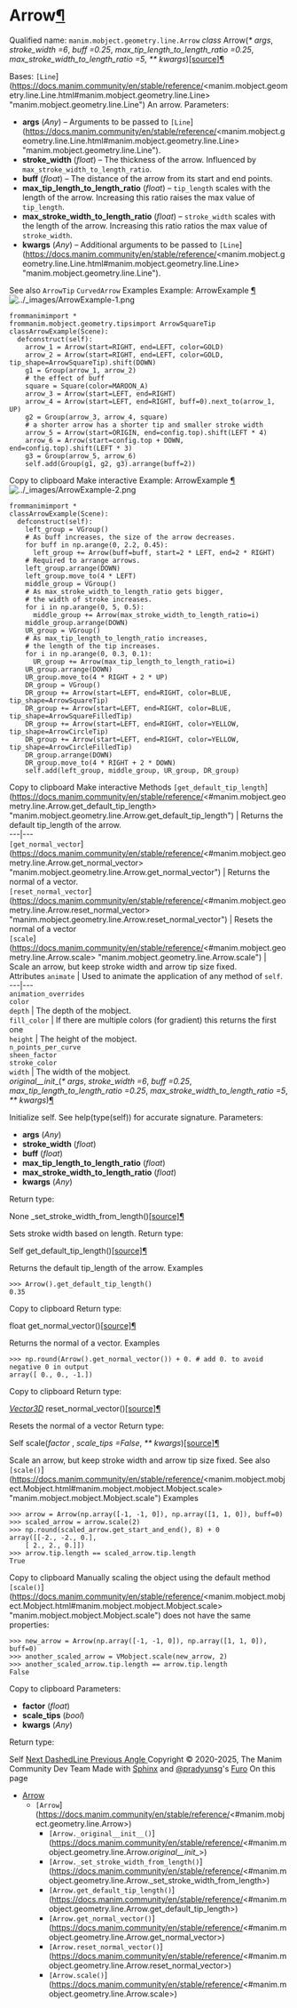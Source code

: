 # Arrow[¶](https://docs.manim.community/en/stable/reference/<#arrow> "Link to this heading")
Qualified name: `manim.mobject.geometry.line.Arrow`
_class_ Arrow(_* args_, _stroke_width =6_, _buff =0.25_, _max_tip_length_to_length_ratio =0.25_, _max_stroke_width_to_length_ratio =5_, _** kwargs_)[[source]](https://docs.manim.community/en/stable/reference/<../_modules/manim/mobject/geometry/line.html#Arrow>)[¶](https://docs.manim.community/en/stable/reference/<#manim.mobject.geometry.line.Arrow> "Link to this definition")
    
Bases: `[Line`](https://docs.manim.community/en/stable/reference/<manim.mobject.geometry.line.Line.html#manim.mobject.geometry.line.Line> "manim.mobject.geometry.line.Line")
An arrow.
Parameters:
    
  * **args** (_Any_) – Arguments to be passed to `[Line`](https://docs.manim.community/en/stable/reference/<manim.mobject.geometry.line.Line.html#manim.mobject.geometry.line.Line> "manim.mobject.geometry.line.Line").
  * **stroke_width** (_float_) – The thickness of the arrow. Influenced by `max_stroke_width_to_length_ratio`.
  * **buff** (_float_) – The distance of the arrow from its start and end points.
  * **max_tip_length_to_length_ratio** (_float_) – `tip_length` scales with the length of the arrow. Increasing this ratio raises the max value of `tip_length`.
  * **max_stroke_width_to_length_ratio** (_float_) – `stroke_width` scales with the length of the arrow. Increasing this ratio ratios the max value of `stroke_width`.
  * **kwargs** (_Any_) – Additional arguments to be passed to `[Line`](https://docs.manim.community/en/stable/reference/<manim.mobject.geometry.line.Line.html#manim.mobject.geometry.line.Line> "manim.mobject.geometry.line.Line").


See also
`ArrowTip` `CurvedArrow`
Examples
Example: ArrowExample [¶](https://docs.manim.community/en/stable/reference/<#arrowexample>)
![../_images/ArrowExample-1.png](https://docs.manim.community/en/stable/_images/ArrowExample-1.png)
```
frommanimimport *
frommanim.mobject.geometry.tipsimport ArrowSquareTip
classArrowExample(Scene):
  defconstruct(self):
    arrow_1 = Arrow(start=RIGHT, end=LEFT, color=GOLD)
    arrow_2 = Arrow(start=RIGHT, end=LEFT, color=GOLD, tip_shape=ArrowSquareTip).shift(DOWN)
    g1 = Group(arrow_1, arrow_2)
    # the effect of buff
    square = Square(color=MAROON_A)
    arrow_3 = Arrow(start=LEFT, end=RIGHT)
    arrow_4 = Arrow(start=LEFT, end=RIGHT, buff=0).next_to(arrow_1, UP)
    g2 = Group(arrow_3, arrow_4, square)
    # a shorter arrow has a shorter tip and smaller stroke width
    arrow_5 = Arrow(start=ORIGIN, end=config.top).shift(LEFT * 4)
    arrow_6 = Arrow(start=config.top + DOWN, end=config.top).shift(LEFT * 3)
    g3 = Group(arrow_5, arrow_6)
    self.add(Group(g1, g2, g3).arrange(buff=2))

```
Copy to clipboard
Make interactive
Example: ArrowExample [¶](https://docs.manim.community/en/stable/reference/<#arrowexample>)
![../_images/ArrowExample-2.png](https://docs.manim.community/en/stable/_images/ArrowExample-2.png)
```
frommanimimport *
classArrowExample(Scene):
  defconstruct(self):
    left_group = VGroup()
    # As buff increases, the size of the arrow decreases.
    for buff in np.arange(0, 2.2, 0.45):
      left_group += Arrow(buff=buff, start=2 * LEFT, end=2 * RIGHT)
    # Required to arrange arrows.
    left_group.arrange(DOWN)
    left_group.move_to(4 * LEFT)
    middle_group = VGroup()
    # As max_stroke_width_to_length_ratio gets bigger,
    # the width of stroke increases.
    for i in np.arange(0, 5, 0.5):
      middle_group += Arrow(max_stroke_width_to_length_ratio=i)
    middle_group.arrange(DOWN)
    UR_group = VGroup()
    # As max_tip_length_to_length_ratio increases,
    # the length of the tip increases.
    for i in np.arange(0, 0.3, 0.1):
      UR_group += Arrow(max_tip_length_to_length_ratio=i)
    UR_group.arrange(DOWN)
    UR_group.move_to(4 * RIGHT + 2 * UP)
    DR_group = VGroup()
    DR_group += Arrow(start=LEFT, end=RIGHT, color=BLUE, tip_shape=ArrowSquareTip)
    DR_group += Arrow(start=LEFT, end=RIGHT, color=BLUE, tip_shape=ArrowSquareFilledTip)
    DR_group += Arrow(start=LEFT, end=RIGHT, color=YELLOW, tip_shape=ArrowCircleTip)
    DR_group += Arrow(start=LEFT, end=RIGHT, color=YELLOW, tip_shape=ArrowCircleFilledTip)
    DR_group.arrange(DOWN)
    DR_group.move_to(4 * RIGHT + 2 * DOWN)
    self.add(left_group, middle_group, UR_group, DR_group)

```
Copy to clipboard
Make interactive
Methods
`[get_default_tip_length`](https://docs.manim.community/en/stable/reference/<#manim.mobject.geometry.line.Arrow.get_default_tip_length> "manim.mobject.geometry.line.Arrow.get_default_tip_length") | Returns the default tip_length of the arrow.  
---|---  
`[get_normal_vector`](https://docs.manim.community/en/stable/reference/<#manim.mobject.geometry.line.Arrow.get_normal_vector> "manim.mobject.geometry.line.Arrow.get_normal_vector") | Returns the normal of a vector.  
`[reset_normal_vector`](https://docs.manim.community/en/stable/reference/<#manim.mobject.geometry.line.Arrow.reset_normal_vector> "manim.mobject.geometry.line.Arrow.reset_normal_vector") | Resets the normal of a vector  
`[scale`](https://docs.manim.community/en/stable/reference/<#manim.mobject.geometry.line.Arrow.scale> "manim.mobject.geometry.line.Arrow.scale") | Scale an arrow, but keep stroke width and arrow tip size fixed.  
Attributes
`animate` | Used to animate the application of any method of `self`.  
---|---  
`animation_overrides`  
`color`  
`depth` | The depth of the mobject.  
`fill_color` | If there are multiple colors (for gradient) this returns the first one  
`height` | The height of the mobject.  
`n_points_per_curve`  
`sheen_factor`  
`stroke_color`  
`width` | The width of the mobject.  
_original__init__(_* args_, _stroke_width =6_, _buff =0.25_, _max_tip_length_to_length_ratio =0.25_, _max_stroke_width_to_length_ratio =5_, _** kwargs_)[¶](https://docs.manim.community/en/stable/reference/<#manim.mobject.geometry.line.Arrow._original__init__> "Link to this definition")
    
Initialize self. See help(type(self)) for accurate signature.
Parameters:
    
  * **args** (_Any_)
  * **stroke_width** (_float_)
  * **buff** (_float_)
  * **max_tip_length_to_length_ratio** (_float_)
  * **max_stroke_width_to_length_ratio** (_float_)
  * **kwargs** (_Any_)


Return type:
    
None
_set_stroke_width_from_length()[[source]](https://docs.manim.community/en/stable/reference/<../_modules/manim/mobject/geometry/line.html#Arrow._set_stroke_width_from_length>)[¶](https://docs.manim.community/en/stable/reference/<#manim.mobject.geometry.line.Arrow._set_stroke_width_from_length> "Link to this definition")
    
Sets stroke width based on length.
Return type:
    
Self
get_default_tip_length()[[source]](https://docs.manim.community/en/stable/reference/<../_modules/manim/mobject/geometry/line.html#Arrow.get_default_tip_length>)[¶](https://docs.manim.community/en/stable/reference/<#manim.mobject.geometry.line.Arrow.get_default_tip_length> "Link to this definition")
    
Returns the default tip_length of the arrow.
Examples
```
>>> Arrow().get_default_tip_length()
0.35

```
Copy to clipboard
Return type:
    
float
get_normal_vector()[[source]](https://docs.manim.community/en/stable/reference/<../_modules/manim/mobject/geometry/line.html#Arrow.get_normal_vector>)[¶](https://docs.manim.community/en/stable/reference/<#manim.mobject.geometry.line.Arrow.get_normal_vector> "Link to this definition")
    
Returns the normal of a vector.
Examples
```
>>> np.round(Arrow().get_normal_vector()) + 0. # add 0. to avoid negative 0 in output
array([ 0., 0., -1.])

```
Copy to clipboard
Return type:
    
[_Vector3D_](https://docs.manim.community/en/stable/reference/<manim.typing.html#manim.typing.Vector3D> "manim.typing.Vector3D")
reset_normal_vector()[[source]](https://docs.manim.community/en/stable/reference/<../_modules/manim/mobject/geometry/line.html#Arrow.reset_normal_vector>)[¶](https://docs.manim.community/en/stable/reference/<#manim.mobject.geometry.line.Arrow.reset_normal_vector> "Link to this definition")
    
Resets the normal of a vector
Return type:
    
Self
scale(_factor_ , _scale_tips =False_, _** kwargs_)[[source]](https://docs.manim.community/en/stable/reference/<../_modules/manim/mobject/geometry/line.html#Arrow.scale>)[¶](https://docs.manim.community/en/stable/reference/<#manim.mobject.geometry.line.Arrow.scale> "Link to this definition")
    
Scale an arrow, but keep stroke width and arrow tip size fixed.
See also
`[scale()`](https://docs.manim.community/en/stable/reference/<manim.mobject.mobject.Mobject.html#manim.mobject.mobject.Mobject.scale> "manim.mobject.mobject.Mobject.scale")
Examples
```
>>> arrow = Arrow(np.array([-1, -1, 0]), np.array([1, 1, 0]), buff=0)
>>> scaled_arrow = arrow.scale(2)
>>> np.round(scaled_arrow.get_start_and_end(), 8) + 0
array([[-2., -2., 0.],
    [ 2., 2., 0.]])
>>> arrow.tip.length == scaled_arrow.tip.length
True

```
Copy to clipboard
Manually scaling the object using the default method `[scale()`](https://docs.manim.community/en/stable/reference/<manim.mobject.mobject.Mobject.html#manim.mobject.mobject.Mobject.scale> "manim.mobject.mobject.Mobject.scale") does not have the same properties:
```
>>> new_arrow = Arrow(np.array([-1, -1, 0]), np.array([1, 1, 0]), buff=0)
>>> another_scaled_arrow = VMobject.scale(new_arrow, 2)
>>> another_scaled_arrow.tip.length == arrow.tip.length
False

```
Copy to clipboard
Parameters:
    
  * **factor** (_float_)
  * **scale_tips** (_bool_)
  * **kwargs** (_Any_)


Return type:
    
Self
[ Next DashedLine ](https://docs.manim.community/en/stable/reference/<manim.mobject.geometry.line.DashedLine.html>) [ Previous Angle ](https://docs.manim.community/en/stable/reference/<manim.mobject.geometry.line.Angle.html>)
Copyright © 2020-2025, The Manim Community Dev Team 
Made with [Sphinx](https://docs.manim.community/en/stable/reference/<https:/www.sphinx-doc.org/>) and [@pradyunsg](https://docs.manim.community/en/stable/reference/<https:/pradyunsg.me>)'s [Furo](https://docs.manim.community/en/stable/reference/<https:/github.com/pradyunsg/furo>)
On this page 
  * [Arrow](https://docs.manim.community/en/stable/reference/<#>)
    * `[Arrow`](https://docs.manim.community/en/stable/reference/<#manim.mobject.geometry.line.Arrow>)
      * `[Arrow._original__init__()`](https://docs.manim.community/en/stable/reference/<#manim.mobject.geometry.line.Arrow._original__init__>)
      * `[Arrow._set_stroke_width_from_length()`](https://docs.manim.community/en/stable/reference/<#manim.mobject.geometry.line.Arrow._set_stroke_width_from_length>)
      * `[Arrow.get_default_tip_length()`](https://docs.manim.community/en/stable/reference/<#manim.mobject.geometry.line.Arrow.get_default_tip_length>)
      * `[Arrow.get_normal_vector()`](https://docs.manim.community/en/stable/reference/<#manim.mobject.geometry.line.Arrow.get_normal_vector>)
      * `[Arrow.reset_normal_vector()`](https://docs.manim.community/en/stable/reference/<#manim.mobject.geometry.line.Arrow.reset_normal_vector>)
      * `[Arrow.scale()`](https://docs.manim.community/en/stable/reference/<#manim.mobject.geometry.line.Arrow.scale>)



